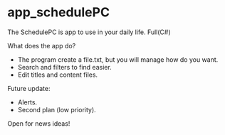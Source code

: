 # app_schedulePC
 
The SchedulePC is app to use in your daily life. Full(C#)

What does the app do?

- The program create a file.txt, but you will manage how do you want.
- Search and filters to find easier.
- Edit titles and content files.

Future update:

- Alerts.
- Second plan (low priority).

Open for news ideas!